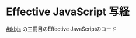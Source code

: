 # Effective JavaScript 写経

[#tkbjs](http://lingr.com/room/tkbjs "tkbjs") の三冊目のEffective JavaScriptのコード